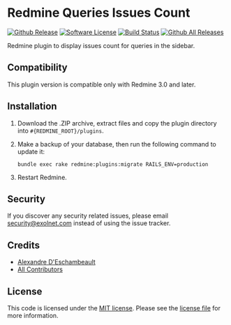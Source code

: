 # Redmine Queries Issues Count

[![Github Release](https://img.shields.io/github/release/eXolnet/redmine-queries-issues-count.svg)](./releases)
[![Software License](https://img.shields.io/badge/license-MIT-brightgreen.svg?style=flat-square)](LICENSE.md)
[![Build Status](https://img.shields.io/travis/eXolnet/redmine-queries-issues-count/master.svg?style=flat-square)](https://travis-ci.org/eXolnet/redmine-queries-issues-count)
[![Github All Releases](https://img.shields.io/github/downloads/eXolnet/redmine-queries-issues-count/total.svg)]()


Redmine plugin to display issues count for queries in the sidebar.

## Compatibility

This plugin version is compatible only with Redmine 3.0 and later.

## Installation

1. Download the .ZIP archive, extract files and copy the plugin directory into `#{REDMINE_ROOT}/plugins`.

2. Make a backup of your database, then run the following command to update it:

    ```
    bundle exec rake redmine:plugins:migrate RAILS_ENV=production 
    ```

3. Restart Redmine.

## Security

If you discover any security related issues, please email security@exolnet.com instead of using the issue tracker.

## Credits

- [Alexandre D'Eschambeault](https://github.com/xel1045)
- [All Contributors](../../contributors)

## License

This code is licensed under the [MIT license](http://choosealicense.com/licenses/mit/). 
Please see the [license file](LICENSE) for more information.